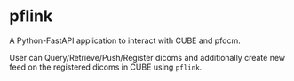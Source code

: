 # pflink
A Python-FastAPI application to interact with CUBE and pfdcm.

User can Query/Retrieve/Push/Register dicoms and additionally create new feed on the registered dicoms in CUBE using `pflink`.
